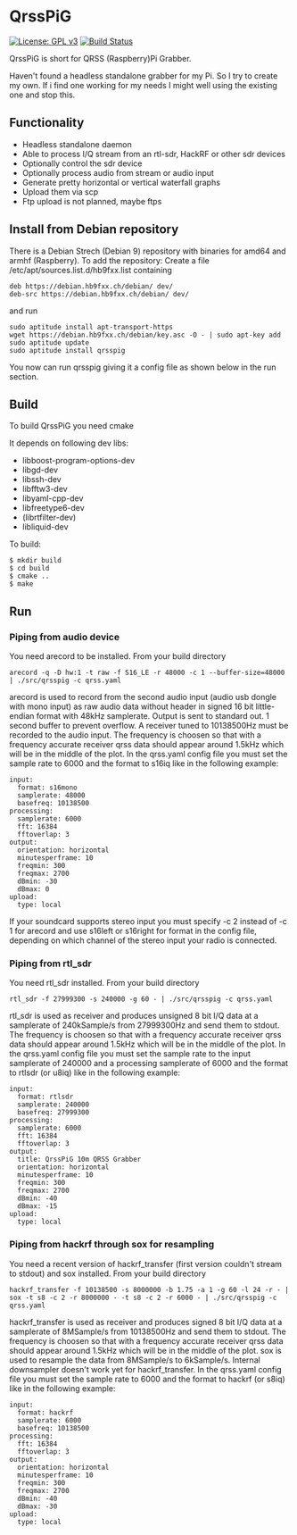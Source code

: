 # QrssPiG

[![License: GPL v3](https://img.shields.io/badge/License-GPL%20v3-blue.svg)](http://www.gnu.org/licenses/gpl-3.0)
[![Build Status](https://travis-ci.org/MartinHerren/QrssPiG.svg?branch=master)](https://travis-ci.org/MartinHerren/QrssPiG)

QrssPiG is short for QRSS (Raspberry)Pi Grabber.

Haven't found a headless standalone grabber for my Pi. So I try to create my own.
If i find one working for my needs I might well using the existing one and stop this.

## Functionality
 - Headless standalone daemon
 - Able to process I/Q stream from an rtl-sdr, HackRF or other sdr devices
 - Optionally control the sdr device
 - Optionally process audio from stream or audio input
 - Generate pretty horizontal or vertical waterfall graphs
 - Upload them via scp
 - Ftp upload is not planned, maybe ftps

## Install from Debian repository
There is a Debian Strech (Debian 9) repository with binaries for amd64 and armhf (Raspberry). To add the repository:
Create a file /etc/apt/sources.list.d/hb9fxx.list containing
```
deb https://debian.hb9fxx.ch/debian/ dev/
deb-src https://debian.hb9fxx.ch/debian/ dev/
```
and run
```
sudo aptitude install apt-transport-https
wget https://debian.hb9fxx.ch/debian/key.asc -O - | sudo apt-key add
sudo aptitude update
sudo aptitude install qrsspig
```

You now can run qrsspig giving it a config file as shown below in the run section.

## Build
To build QrssPiG you need cmake

It depends on following dev libs:
 - libboost-program-options-dev
 - libgd-dev
 - libssh-dev
 - libfftw3-dev
 - libyaml-cpp-dev
 - libfreetype6-dev
 - (librtfilter-dev)
 - libliquid-dev

To build:
```
$ mkdir build
$ cd build
$ cmake ..
$ make
```

## Run
### Piping from audio device
You need arecord to be installed. From your build directory
```
arecord -q -D hw:1 -t raw -f S16_LE -r 48000 -c 1 --buffer-size=48000 | ./src/qrsspig -c qrss.yaml
```
arecord is used to record from the second audio input (audio usb dongle with mono input) as raw audio data without header in signed 16 bit little-endian format with 48kHz samplerate. Output is sent to standard out. 1 second buffer to prevent overflow.
A receiver tuned to 10138500Hz must be recorded to the audio input. The frequency is choosen so that with a frequency accurate receiver qrss data should appear around 1.5kHz which will be in the middle of the plot.
In the qrss.yaml config file you must set the sample rate to 6000 and the format to s16iq like in the following example:
```
input:
  format: s16mono
  samplerate: 48000
  basefreq: 10138500
processing:
  samplerate: 6000
  fft: 16384
  fftoverlap: 3
output:
  orientation: horizontal
  minutesperframe: 10
  freqmin: 300
  freqmax: 2700
  dBmin: -30
  dBmax: 0
upload:
  type: local
```
If your soundcard supports stereo input you must specify -c 2 instead of -c 1 for arecord and use s16left or s16right for format in the config file, depending on which channel of the stereo input your radio is connected.

### Piping from rtl_sdr
You need rtl_sdr installed. From your build directory
```
rtl_sdr -f 27999300 -s 240000 -g 60 - | ./src/qrsspig -c qrss.yaml
```
rtl_sdr is used as receiver and produces unsigned 8 bit I/Q data at a samplerate of 240kSample/s from 27999300Hz and send them to stdout.
The frequency is choosen so that with a frequency accurate receiver qrss data should appear around 1.5kHz which will be in the middle of the plot.
In the qrss.yaml config file you must set the sample rate to the input samplerate of 240000 and a processing samplerate of 6000 and the format to rtlsdr (or u8iq) like in the following example:
```
input:
  format: rtlsdr
  samplerate: 240000
  basefreq: 27999300
processing:
  samplerate: 6000
  fft: 16384
  fftoverlap: 3
output:
  title: QrssPiG 10m QRSS Grabber
  orientation: horizontal
  minutesperframe: 10
  freqmin: 300
  freqmax: 2700
  dBmin: -40
  dBmax: -15
upload:
  type: local
```

### Piping from hackrf through sox for resampling
You need a recent version of hackrf_transfer (first version couldn't stream to stdout) and sox installed. From your build directory
```
hackrf_transfer -f 10138500 -s 8000000 -b 1.75 -a 1 -g 60 -l 24 -r - | sox -t s8 -c 2 -r 8000000 - -t s8 -c 2 -r 6000 - | ./src/qrsspig -c qrss.yaml
```
hackrf_transfer is used as receiver and produces signed 8 bit I/Q data at a samplerate of 8MSample/s from 10138500Hz and send them to stdout.
The frequency is choosen so that with a frequency accurate receiver qrss data should appear around 1.5kHz which will be in the middle of the plot.
sox is used to resample the data from 8MSample/s to 6kSample/s. Internal downsampler doesn't work yet for hackrf_transfer.
In the qrss.yaml config file you must set the sample rate to 6000 and the format to hackrf (or s8iq) like in the following example:
```
input:
  format: hackrf
  samplerate: 6000
  basefreq: 10138500
processing:
  fft: 16384
  fftoverlap: 3
output:
  orientation: horizontal
  minutesperframe: 10
  freqmin: 300
  freqmax: 2700
  dBmin: -40
  dBmax: -30
upload:
  type: local
```
